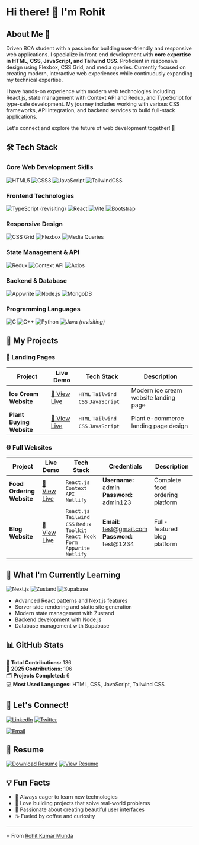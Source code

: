 # Hi there! 👋 I'm Rohit

## About Me 🚀

Driven BCA student with a passion for building user-friendly and responsive web applications. I specialize in front-end development with **core expertise in HTML, CSS, JavaScript, and Tailwind CSS**. Proficient in responsive design using Flexbox, CSS Grid, and media queries. Currently focused on creating modern, interactive web experiences while continuously expanding my technical expertise.

I have hands-on experience with modern web technologies including React.js, state management with Context API and Redux, and TypeScript for type-safe development. My journey includes working with various CSS frameworks, API integration, and backend services to build full-stack applications.

Let's connect and explore the future of web development together! 🌟

## 🛠️ Tech Stack

### Core Web Development Skills
![HTML5](https://img.shields.io/badge/HTML5-E34F26?style=for-the-badge&logo=html5&logoColor=white)
![CSS3](https://img.shields.io/badge/CSS3-1572B6?style=for-the-badge&logo=css3&logoColor=white)
![JavaScript](https://img.shields.io/badge/JavaScript-F7DF1E?style=for-the-badge&logo=javascript&logoColor=black)
![TailwindCSS](https://img.shields.io/badge/Tailwind_CSS-38B2AC?style=for-the-badge&logo=tailwind-css&logoColor=white)

### Frontend Technologies
![TypeScript](https://img.shields.io/badge/TypeScript-007ACC?style=for-the-badge&logo=typescript&logoColor=white) (revisiting)
![React](https://img.shields.io/badge/React-20232A?style=for-the-badge&logo=react&logoColor=61DAFB)
![Vite](https://img.shields.io/badge/Vite-646CFF?style=for-the-badge&logo=vite&logoColor=white)
![Bootstrap](https://img.shields.io/badge/Bootstrap-563D7C?style=for-the-badge&logo=bootstrap&logoColor=white)

### Responsive Design
![CSS Grid](https://img.shields.io/badge/CSS_Grid-1572B6?style=for-the-badge&logo=css3&logoColor=white)
![Flexbox](https://img.shields.io/badge/Flexbox-1572B6?style=for-the-badge&logo=css3&logoColor=white)
![Media Queries](https://img.shields.io/badge/Media_Queries-1572B6?style=for-the-badge&logo=css3&logoColor=white)

### State Management & API
![Redux](https://img.shields.io/badge/Redux-593D88?style=for-the-badge&logo=redux&logoColor=white)
![Context API](https://img.shields.io/badge/Context_API-20232A?style=for-the-badge&logo=react&logoColor=61DAFB)
![Axios](https://img.shields.io/badge/Axios-5A29E4?style=for-the-badge&logo=axios&logoColor=white)

### Backend & Database
![Appwrite](https://img.shields.io/badge/Appwrite-FD366E?style=for-the-badge&logo=appwrite&logoColor=white)
![Node.js](https://img.shields.io/badge/Node.js-43853D?style=for-the-badge&logo=node.js&logoColor=white)
![MongoDB](https://img.shields.io/badge/MongoDB-4EA94B?style=for-the-badge&logo=mongodb&logoColor=white)



### Programming Languages
![C](https://img.shields.io/badge/C-00599C?style=for-the-badge&logo=c&logoColor=white)
![C++](https://img.shields.io/badge/C++-00599C?style=for-the-badge&logo=c%2B%2B&logoColor=white)
![Python](https://img.shields.io/badge/Python-3776AB?style=for-the-badge&logo=python&logoColor=white)
![Java](https://img.shields.io/badge/Java-ED8B00?style=for-the-badge&logo=openjdk&logoColor=white) *(revisiting)*

## 🚀 My Projects

### 🎨 Landing Pages
| Project | Live Demo | Tech Stack | Description |
|---------|-----------|-----------|-------------|
| **Ice Cream Website** | [🔗 View Live](https://ice-cream-website-landing-page.netlify.app/) | `HTML` `Tailwind CSS` `JavaScript` | Modern ice cream website landing page |
| **Plant Buying Website** | [🔗 View Live](https://plant-website-landing-page.netlify.app/) | `HTML` `Tailwind CSS` `JavaScript` | Plant e-commerce landing page design |

### 🌐 Full Websites
| Project | Live Demo | Tech Stack | Credentials | Description |
|---------|-----------|-----------|-------------|-------------|
| **Food Ordering Website** | [🔗 View Live](https://online-food-ordering-website-by-rohit.netlify.app/) | `React.js` `Context API` `Netlify` | **Username:** admin<br>**Password:** admin123 | Complete food ordering platform |
| **Blog Website** | [🔗 View Live](https://blog-website-by-rohit.netlify.app/) | `React.js` `Tailwind CSS` `Redux Toolkit` `React Hook Form` `Appwrite` `Netlify` | **Email:** test@gmail.com<br>**Password:** test@1234 | Full-featured blog platform |
<!--
### ⚡ API Integration Projects
| Project | Live Demo | Tech Stack | Description |
|---------|-----------|-----------|-------------|
| **Products Display & Pagination** | [🔗 View Live](https://api-handling-and-pagination-by-rohit.netlify.app/) | `React.js` `Axios` `Fetch API` | API data handling with pagination |
| **CRUD Operations** | [🔗 View Live](https://api-crud-operartion-by-rohit.netlify.app/) | `React.js` `Axios` `Fetch API` | Complete CRUD functionality |


### 📱 JavaScript Applications
| Project | Live Demo | Tech Stack | Description |
|---------|-----------|-----------|-------------|
| **Dictionary Application** | [🔗 View Live](#) | `HTML` `CSS` `JavaScript` `Free Dictionary API` | Word lookup with definitions and pronunciation |
| **Weather Application** | [🔗 View Live](#) | `HTML` `Tailwind CSS` `JavaScript` `OpenWeatherMap API` | Real-time weather information app |
---
 -->
## 🌱 What I'm Currently Learning

![Next.js](https://img.shields.io/badge/Next.js-000000?style=for-the-badge&logo=nextdotjs&logoColor=white)
![Zustand](https://img.shields.io/badge/Zustand-FF6B35?style=for-the-badge&logo=react&logoColor=white)
![Supabase](https://img.shields.io/badge/Supabase-3ECF8E?style=for-the-badge&logo=supabase&logoColor=white)

- Advanced React patterns and Next.js features
- Server-side rendering and static site generation
- Modern state management with Zustand
- Backend development with Node.js
- Database management with Supabase

## 📊 GitHub Stats

🚀 **Total Contributions:** 136  
📅 **2025 Contributions:** 106  
🗂️ **Projects Completed:** 6  
💻 **Most Used Languages:** HTML, CSS, JavaScript, Tailwind CSS

## 🤝 Let's Connect!

[![LinkedIn](https://img.shields.io/badge/LinkedIn-0077B5?style=for-the-badge&logo=linkedin&logoColor=white)](https://www.linkedin.com/in/rohitkumarmunda)
[![Twitter](https://img.shields.io/badge/Twitter-1DA1F2?style=for-the-badge&logo=twitter&logoColor=white)](https://twitter.com/RohitKumar89907)
<!--[![Portfolio](https://img.shields.io/badge/Portfolio-FF5722?style=for-the-badge&logo=todoist&logoColor=white)](https://yourportfolio.com)-->
[![Email](https://img.shields.io/badge/Gmail-D14836?style=for-the-badge&logo=gmail&logoColor=white)](mailto:rohit.dev14818@gmail.com)

## 📄 Resume

[![Download Resume](https://img.shields.io/badge/Download_Resume-4285F4?style=for-the-badge&logo=googledrive&logoColor=white)](https://drive.google.com/uc?export=download&id=1-hH0dZf7fISpgIkSLxKPc1BKhyEjt6ne)
[![View Resume](https://img.shields.io/badge/View_Resume-34A853?style=for-the-badge&logo=googledrive&logoColor=white)](https://drive.google.com/file/d/1-hH0dZf7fISpgIkSLxKPc1BKhyEjt6ne/view?usp=drive_link)

## 💡 Fun Facts

- 🎯 Always eager to learn new technologies
- 🚀 Love building projects that solve real-world problems  
- 🎨 Passionate about creating beautiful user interfaces
- ☕ Fueled by coffee and curiosity

---

⭐️ From [Rohit Kumar Munda](https://github.com/RohitMunda07)
